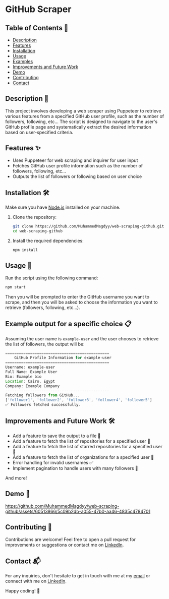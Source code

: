 # GitHub Scraper

## Table of Contents 📜

- [Description](#description-)
- [Features](#features-)
- [Installation](#installation-)
- [Usage](#usage-)
- [Examples](#example-output-for-a-specific-choice-)
- [Improvements and Future Work](#improvements-and-future-work-)
- [Demo](#demo-)
- [Contributing](#contributing-)
- [Contact](#contact-)

## Description 📄

This project involves developing a web scraper using Puppeteer to retrieve various features from a specified GitHub user profile, such as the number of followers, following, etc... The script is designed to navigate to the user's GitHub profile page and systematically extract the desired information based on user-specified criteria.

## Features ✨

- Uses Puppeteer for web scraping and inquirer for user input
- Fetches GitHub user profile information such as the number of followers, following, etc...
- Outputs the list of followers or following based on user choice

## Installation 🛠️

Make sure you have [Node.js](https://nodejs.org/en/download/) installed on your machine.

1. Clone the repository:

   ```sh
   git clone https://github.com/MuhammedMagdyy/web-scraping-github.git
   cd web-scraping-github
   ```

2. Install the required dependencies:

   ```sh
   npm install
   ```

## Usage 🚀

Run the script using the following command:

```sh
npm start
```

Then you will be prompted to enter the GitHub username you want to scrape, and then you will be asked to choose the information you want to retrieve (followers, following, etc...).

## Example output for a specific choice 📋

Assuming the user name is `example-user` and the user chooses to retrieve the list of followers, the output will be:

```javascript
==============================================
    GitHub Profile Information for example-user
==============================================
Username: example-user
Full Name: Example User
Bio: Example bio
Location: Cairo, Egypt
Company: Example Company
----------------------------------------------
Fetching followers from GitHub...
['follower1', 'follower2', 'follower3', 'follower4', 'follower5']
✅ Followers fetched successfully.
```

## Improvements and Future Work 🛠️

- Add a feature to save the output to a file 🔄
- Add a feature to fetch the list of repositories for a specified user 🔄
- Add a feature to fetch the list of starred repositories for a specified user 🔄
- Add a feature to fetch the list of organizations for a specified user 🔄
- Error handling for invalid usernames ✅
- Implement pagination to handle users with many followers 🔄

And more!

## Demo 🎥

https://github.com/MuhammedMagdyy/web-scraping-github/assets/60513866/5c09b2db-a055-47b0-aa46-4835c4784701

## Contributing 🤝

Contributions are welcome! Feel free to open a pull request for improvements or suggestions or contact me on [LinkedIn](https://www.linkedin.com/in/muhammedmagdyy/).

## Contact 📬

For any inquiries, don't hesitate to get in touch with me at my [email](mailto:mohamedmagdy121@outlook.com) or connect with me on [LinkedIn](https://www.linkedin.com/in/muhammedmagdyy/).

Happy coding! :rocket:
